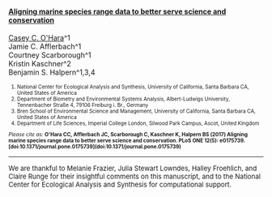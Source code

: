 #### [Aligning marine species range data to better serve science and conservation](http://journals.plos.org/plosone/article?id=10.1371/journal.pone.0175739)

[Casey C. O'Hara](mailto:ohara@nceas.ucsb.edu)^1<br>
Jamie C. Afflerbach^1<br>
Courtney Scarborough^1<br>
Kristin Kaschner^2<br>
Benjamin S. Halpern^1,3,4
</font>
<font size = 1>
<ol>
<li>National Center for Ecological Analysis and Synthesis, University of California, Santa Barbara CA, United States of America</li>
<li>Department of Biometry and Environmental Systems Analysis, Albert-Ludwigs University, Tennenbacher Straße 4, 79106 Freiburg i. Br., Germany</li>
<li>Bren School of Environmental Science and Management, University of California, Santa Barbara CA, United States of America</li>
<li>Department of Life Sciences, Imperial College London, Silwood Park Campus, Ascot, United Kingdom</li></ol>
</font>

<font size = 1>
<i>Please cite as:</i> <b>O'Hara CC, Afflerbach JC, Scarborough C, Kaschner K, Halpern BS (2017) Aligning marine species range data to better serve science and conservation. PLoS ONE 12(5): e0175739. [doi:10.1371/journal.pone.0175739](doi:10.1371/journal.pone.0175739)</b>
</font>

<hr>

<font size = 2>
We are thankful to Melanie Frazier, Julia Stewart Lowndes, Halley Froehlich, and Claire Runge for their insightful comments on this manuscript, and to the National Center for Ecological Analysis and Synthesis for computational support.
</font>
